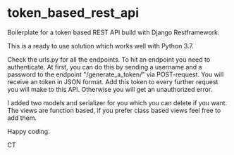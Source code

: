# token_based_rest_api
Boilerplate for a token based REST API build with Django Restframework.



This is a ready to use solution which works well with Python 3.7.

Check the urls.py for all the endpoints. To hit an endpoint you need to authenticate. At first, you can do this by sending a username and a password to the endpoint "/generate_a_token/" via POST-request. You will receive an token in JSON format. Add this token to every further request you will make to this API. Otherwise you will get an unauthorized error. 

I added two models and serializer for you which you can delete if you want. The views are function based, if you prefer class based views feel free to add them. 

Happy coding. 

CT




